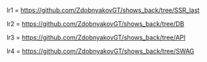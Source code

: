 lr1 = https://github.com/ZdobnyakovGT/shows_back/tree/SSR_last 

lr2 = https://github.com/ZdobnyakovGT/shows_back/tree/DB 

lr3 = https://github.com/ZdobnyakovGT/shows_back/tree/API

lr4 = https://github.com/ZdobnyakovGT/shows_back/tree/SWAG

